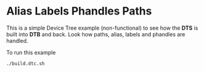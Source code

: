 # Alias Labels Phandles Paths

This is a simple Device Tree example (non-functional) to see how the __DTS__ is built into __DTB__ and back.
Look how paths, alias, labels and phandles are handled.

To run this example 

```bash
./build.dtc.sh
```